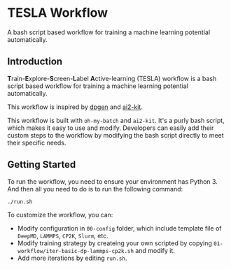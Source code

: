 # TESLA Workflow

A bash script based workflow for training a machine learning potential automatically.

## Introduction

**T**rain-**E**xplore-**S**creen-**L**abel **A**ctive-learning (TESLA)  workflow is a bash script based workflow for training a machine learning potential automatically. 

This workflow is inspired by [dpgen](https://github.com/deepmodeling/dpgen) and [ai2-kit](https://github.com/chenggroup/ai2-kit). 

This workflow is built with `oh-my-batch` and `ai2-kit`. It's a purly bash script, which makes it easy to use and modify. Developers can easily add their custom steps to the workflow by modifying the bash script directly to meet their specific needs.


## Getting Started

To run the workflow, you need to ensure your environment has Python 3. And then all you need to do is to run the following command:

```bash
./run.sh
```

To customize the workflow, you can:
* Modify configuration in `00-config` folder, which include template file of `DeepMD`, `LAMMPS`, `CP2K`, `Slurm`, etc.
* Modify training strategy by createing your own scripted by copying `01-workflow/iter-basic-dp-lammps-cp2k.sh` and modify it.
* Add more iterations by editing `run.sh`.
